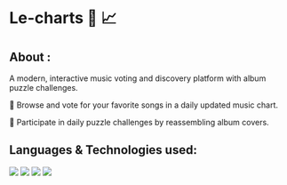 # Le-charts 🎵 📈

## About :
A modern, interactive music voting and discovery platform with album puzzle challenges.

🔴 Browse and vote for your favorite songs in a daily updated music chart.

🔴 Participate in daily puzzle challenges by reassembling album covers.

## Languages & Technologies used:
<code><img src="https://img.icons8.com/color/48/000000/html-5--v1.png"/></code>
<code><img src="https://img.icons8.com/color/48/000000/css3.png"/></code>
<code><img src="https://img.icons8.com/?size=48&id=uJM6fQYqDaZK&format=png&color=000000"/></code>
<code><img src ="https://img.icons8.com/?size=48&id=grZaE9tjqDyr&format=png&color=000000"/></code>
#

